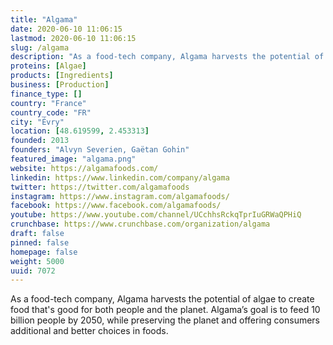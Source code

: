 ```yaml
---
title: "Algama"
date: 2020-06-10 11:06:15
lastmod: 2020-06-10 11:06:15
slug: /algama
description: "As a food-tech company, Algama harvests the potential of algae to create food that's good for both people and the planet. Algama’s goal is to feed 10 billion people by 2050, while preserving the planet and offering consumers additional and better choices in foods."
proteins: [Algae]
products: [Ingredients]
business: [Production]
finance_type: []
country: "France"
country_code: "FR"
city: "Évry"
location: [48.619599, 2.453313]
founded: 2013
founders: "Alvyn Severien, Gaëtan Gohin"
featured_image: "algama.png"
website: https://algamafoods.com/
linkedin: https://www.linkedin.com/company/algama
twitter: https://twitter.com/algamafoods
instagram: https://www.instagram.com/algamafoods/
facebook: https://www.facebook.com/algamafoods/
youtube: https://www.youtube.com/channel/UCchhsRckqTprIuGRWaQPHiQ
crunchbase: https://www.crunchbase.com/organization/algama
draft: false
pinned: false
homepage: false
weight: 5000
uuid: 7072
---
```

As a food-tech company, Algama harvests the potential of algae to create food that's good for both people and the planet. Algama’s goal is to feed 10 billion people by 2050, while preserving the planet and offering consumers additional and better choices in foods.

